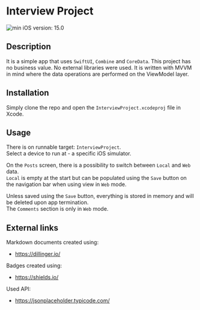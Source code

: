 # Interview Project
![min iOS version: 15.0](https://img.shields.io/badge/iOS-15.0%2B-blue)
## Description
It is a simple app that uses `SwiftUI`, `Combine` and `CoreData`. This project has no business value.
No external libraries were used.
It is written with MVVM in mind where the data operations are performed on the ViewModel layer.

## Installation
Simply clone the repo and open the `InterviewProject.xcodeproj` file in Xcode.

## Usage
There is on runnable target: `InterviewProject`.  
Select a device to run at - a specific iOS simulator.  

On the `Posts` screen, there is a possibility to switch between `Local` and `Web` data.  
`Local` is empty at the start but can be populated using the `Save` button on the navigation bar when using view in `Web` mode.  

Unless saved using the `Save` button, everything is stored in memory and will be deleted upon app termination.  
The `Comments` section is only in `Web` mode.

## External links
Markdown documents created using:
- https://dillinger.io/

Badges created using: 
- https://shields.io/

Used API:
- https://jsonplaceholder.typicode.com/
